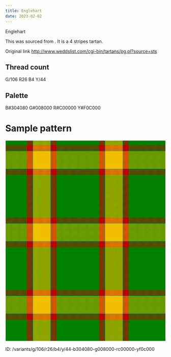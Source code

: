 ```yaml
---
title: Englehart
date: 2023-02-02
---
```

Englehart

This was sourced from <no value>.  It is a 4 stripes tartan.

Original link http://www.weddslist.com/cgi-bin/tartans/pg.pl?source=sts

## Thread count
G/106 R26 B4 Y/44

## Palette
B#304080 G#008000 R#C00000 Y#F0C000

# Sample pattern

![Tartan detail](tartan.png "G/106 R26 B4 Y/44 tartan")

ID: /variants/g/106/r26/b4/y/44-b304080-g008000-rc00000-yf0c000